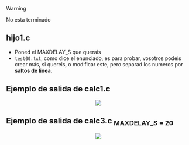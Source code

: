 > [!WARNING]
> No esta terminado


## hijo1.c
 - Poned el MAXDELAY_S que querais
 - `test00.txt`, como dice el enunciado, es para probar, vosotros podeis crear más, si quereis, o modificar este, pero separad los numeros por **saltos de linea**.

## Ejemplo de salida de calc1.c
<p align ="center">
<img src="https://github.com/RogerCL24/OS/assets/90930371/ae42ab49-6311-42d1-a823-33aa2c5ab099"/>
</p>

## Ejemplo de salida de calc3.c <sub> MAXDELAY_S = 20 </sub>
<p align="center">
<img src="https://github.com/RogerCL24/OS/assets/90930371/147738df-4012-4aef-91ae-bf96e53ada85"/>
</p>

